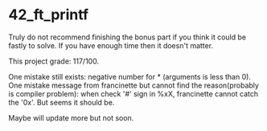 # 42_ft_printf

Truly do not recommend finishing the bonus part if you think it could be fastly to solve. If you have enough time then it doesn't matter.  

This project grade: 117/100.

One mistake still exists: negative number for * (arguments is less than 0).  
One mistake message from francinette but cannot find the reason(probably is compiler problem): when check '#' sign in %xX, francinette cannot catch the '0x'. But seems it should be.  

Maybe will update more but not soon.
